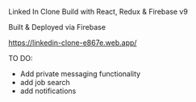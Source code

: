 Linked In Clone Build with React, Redux & Firebase v9

Built & Deployed via Firebase

https://linkedin-clone-e867e.web.app/

TO DO: 

- Add private messaging functionality
- add job search
- add notifications
